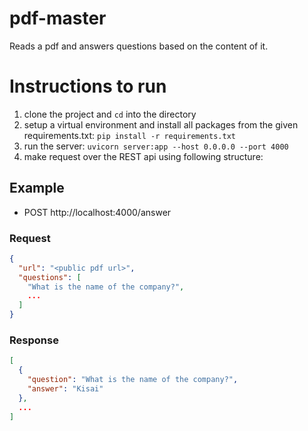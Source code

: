 # pdf-master

Reads a pdf and answers questions based on the content of it.

# Instructions to run

1. clone the project and `cd` into the directory
2. setup a virtual environment and install all packages from the given requirements.txt: `pip install -r requirements.txt`
3. run the server: `uvicorn server:app --host 0.0.0.0 --port 4000`
4. make request over the REST api using following structure:

## Example

- POST http://localhost:4000/answer

### Request

```json
{
  "url": "<public pdf url>",
  "questions": [
    "What is the name of the company?",
    ...
  ]
}
```

### Response

```json
[
  {
    "question": "What is the name of the company?",
    "answer": "Kisai"
  },
  ...
]
```
